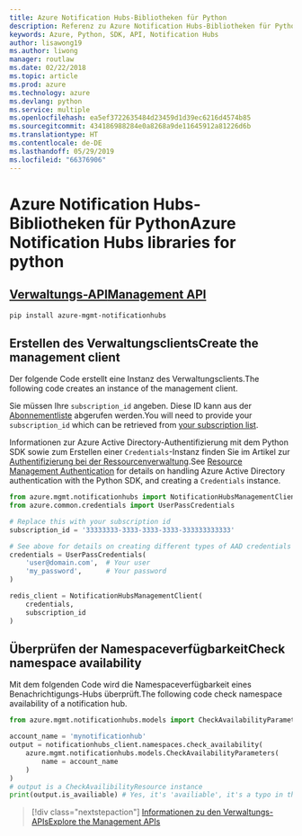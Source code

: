 ```yaml
---
title: Azure Notification Hubs-Bibliotheken für Python
description: Referenz zu Azure Notification Hubs-Bibliotheken für Python
keywords: Azure, Python, SDK, API, Notification Hubs
author: lisawong19
ms.author: liwong
manager: routlaw
ms.date: 02/22/2018
ms.topic: article
ms.prod: azure
ms.technology: azure
ms.devlang: python
ms.service: multiple
ms.openlocfilehash: ea5ef3722635484d23459d1d39ec6216d4574b85
ms.sourcegitcommit: 434186988284e0a8268a9de11645912a81226d6b
ms.translationtype: HT
ms.contentlocale: de-DE
ms.lasthandoff: 05/29/2019
ms.locfileid: "66376906"
---
```

# <a name="azure-notification-hubs-libraries-for-python"></a><span data-ttu-id="7d7b9-104">Azure Notification Hubs-Bibliotheken für Python</span><span class="sxs-lookup"><span data-stu-id="7d7b9-104">Azure Notification Hubs libraries for python</span></span>

## <a name="management-apipythonapioverviewazurenotificationhubsmanagement"></a>[<span data-ttu-id="7d7b9-105">Verwaltungs-API</span><span class="sxs-lookup"><span data-stu-id="7d7b9-105">Management API</span></span>](/python/api/overview/azure/notificationhubs/management)

```bash
pip install azure-mgmt-notificationhubs
```

## <a name="create-the-management-client"></a><span data-ttu-id="7d7b9-106">Erstellen des Verwaltungsclients</span><span class="sxs-lookup"><span data-stu-id="7d7b9-106">Create the management client</span></span>

<span data-ttu-id="7d7b9-107">Der folgende Code erstellt eine Instanz des Verwaltungsclients.</span><span class="sxs-lookup"><span data-stu-id="7d7b9-107">The following code creates an instance of the management client.</span></span>

<span data-ttu-id="7d7b9-108">Sie müssen Ihre ``subscription_id`` angeben. Diese ID kann aus der [Abonnementliste](https://manage.windowsazure.com/#Workspaces/AdminTasks/SubscriptionMapping) abgerufen werden.</span><span class="sxs-lookup"><span data-stu-id="7d7b9-108">You will need to provide your ``subscription_id`` which can be retrieved from [your subscription list](https://manage.windowsazure.com/#Workspaces/AdminTasks/SubscriptionMapping).</span></span>

<span data-ttu-id="7d7b9-109">Informationen zur Azure Active Directory-Authentifizierung mit dem Python SDK sowie zum Erstellen einer ``Credentials``-Instanz finden Sie im Artikel zur [Authentifizierung bei der Ressourcenverwaltung](/python/azure/python-sdk-azure-authenticate).</span><span class="sxs-lookup"><span data-stu-id="7d7b9-109">See [Resource Management Authentication](/python/azure/python-sdk-azure-authenticate) for details on handling Azure Active Directory authentication with the Python SDK, and creating a ``Credentials`` instance.</span></span>

```python
from azure.mgmt.notificationhubs import NotificationHubsManagementClient
from azure.common.credentials import UserPassCredentials

# Replace this with your subscription id
subscription_id = '33333333-3333-3333-3333-333333333333'

# See above for details on creating different types of AAD credentials
credentials = UserPassCredentials(
    'user@domain.com',  # Your user
    'my_password',      # Your password
)

redis_client = NotificationHubsManagementClient(
    credentials,
    subscription_id
)
```

## <a name="check-namespace-availability"></a><span data-ttu-id="7d7b9-110">Überprüfen der Namespaceverfügbarkeit</span><span class="sxs-lookup"><span data-stu-id="7d7b9-110">Check namespace availability</span></span>

<span data-ttu-id="7d7b9-111">Mit dem folgenden Code wird die Namespaceverfügbarkeit eines Benachrichtigungs-Hubs überprüft.</span><span class="sxs-lookup"><span data-stu-id="7d7b9-111">The following code check namespace availability of a notification hub.</span></span>

```python
from azure.mgmt.notificationhubs.models import CheckAvailabilityParameters

account_name = 'mynotificationhub'
output = notificationhubs_client.namespaces.check_availability(
    azure.mgmt.notificationhubs.models.CheckAvailabilityParameters(
        name = account_name
    )
)
# output is a CheckAvailibilityResource instance
print(output.is_availiable) # Yes, it's 'availiable', it's a typo in the REST API
```

> [!div class="nextstepaction"]
> [<span data-ttu-id="7d7b9-112">Informationen zu den Verwaltungs-APIs</span><span class="sxs-lookup"><span data-stu-id="7d7b9-112">Explore the Management APIs</span></span>](/python/api/overview/azure/notificationhubs/management)
